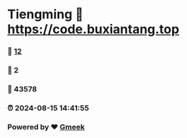 # Tiengming :link: https://code.buxiantang.top 
### :page_facing_up: [12](https://code.buxiantang.top/tag.html) 
### :speech_balloon: 2 
### :hibiscus: 43578 
### :alarm_clock: 2024-08-15 14:41:55 
### Powered by :heart: [Gmeek](https://github.com/Meekdai/Gmeek)
